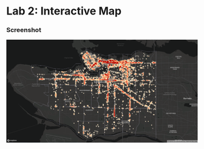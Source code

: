 # Lab 2: Interactive Map
### Screenshot
![alt text][logo]

[logo]: https://github.com/wyy6434/wyy6434-web/blob/master/web_mapping_graffiti/Capture1.PNG "map"
